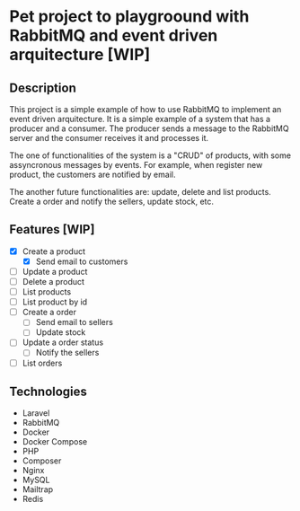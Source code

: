 # Pet project to playgroound with RabbitMQ and event driven arquitecture [WIP]

## Description

This project is a simple example of how to use RabbitMQ to implement an event driven arquitecture. It is a simple example of a system that has a producer and a consumer. The producer sends a message to the RabbitMQ server and the consumer receives it and processes it.

The one of functionalities of the system is a "CRUD" of products, with some assyncronous messages by events. For example, when register new product, the customers are notified by email.

The another future functionalities are: update, delete and list products. Create a order and notify the sellers, update stock, etc.

## Features [WIP]

- [x] Create a product
  - [x] Send email to customers
- [ ] Update a product
- [ ] Delete a product
- [ ] List products
- [ ] List product by id
- [ ] Create a order
  - [ ] Send email to sellers
  - [ ] Update stock
- [ ] Update a order status
  - [ ] Notify the sellers
- [ ] List orders

## Technologies

- Laravel
- RabbitMQ
- Docker
- Docker Compose
- PHP
- Composer
- Nginx
- MySQL
- Mailtrap
- Redis
